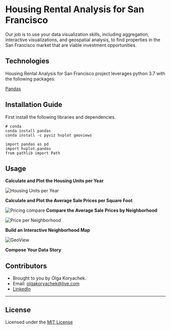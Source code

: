 # Housing Rental Analysis for San Francisco
Our job is to use your data visualization skills, including aggregation, interactive visualizations, and geospatial analysis, to find properties in the San Francisco market that are viable investment opportunities.

## Technologies
Housing Rental Analysis for San Francisco project leverages python 3.7 with the following packages:

[Pandas](https://github.com/pandas-dev/pandas "Pandas") 


## Installation Guide

First install the following libraries and dependencies.

```
# conda
conda install pandas
conda install -c pyviz hvplot geoviews
```

```
import pandas as pd
import hvplot.pandas
from pathlib import Path
```

## Usage


**Calculate and Plot the Housing Units per Year**

![Housing Units per Year](../Images/zoomed-housing-units-by-year.png)

**Calculate and Plot the Average Sale Prices per Square Foot**

![Pricing compare](../Images/avg-sale-px-sq-foot-gross-rent.png)
**Compare the Average Sale Prices by Neighborhood**

![Price per Neighborhood](../Images/pricing-info-by-neighborhood.png)

**Build an Interactive Neighborhood Map**

![GeoView](../Images/6-4-geoviews-plot.png)

**Compose Your Data Story**


## Contributors

* Brought to you by Olga Koryachek.
* Email: olgakoryachek@live.com
* [LinkedIn](https://www.linkedin.com/in/olga-koryachek-a74b1877/?msgOverlay=true "LinkedIn")


---

## License

Licensed under the [MIT License](https://choosealicense.com/licenses/mit/)



